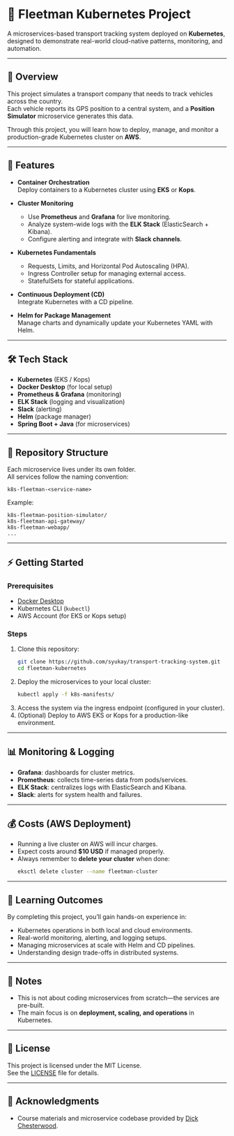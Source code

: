 # 🚚 Fleetman Kubernetes Project

A microservices-based transport tracking system deployed on **Kubernetes**, designed to demonstrate real-world cloud-native patterns, monitoring, and automation.

---

## 📌 Overview

This project simulates a transport company that needs to track vehicles across the country.  
Each vehicle reports its GPS position to a central system, and a **Position Simulator** microservice generates this data.  

Through this project, you will learn how to deploy, manage, and monitor a production-grade Kubernetes cluster on **AWS**.

---

## 🚀 Features

- **Container Orchestration**  
  Deploy containers to a Kubernetes cluster using **EKS** or **Kops**.  

- **Cluster Monitoring**  
  - Use **Prometheus** and **Grafana** for live monitoring.  
  - Analyze system-wide logs with the **ELK Stack** (ElasticSearch + Kibana).  
  - Configure alerting and integrate with **Slack channels**.  

- **Kubernetes Fundamentals**  
  - Requests, Limits, and Horizontal Pod Autoscaling (HPA).  
  - Ingress Controller setup for managing external access.  
  - StatefulSets for stateful applications.  

- **Continuous Deployment (CD)**  
  Integrate Kubernetes with a CD pipeline.  

- **Helm for Package Management**  
  Manage charts and dynamically update your Kubernetes YAML with Helm.  

---

## 🛠 Tech Stack

- **Kubernetes** (EKS / Kops)  
- **Docker Desktop** (for local setup)  
- **Prometheus & Grafana** (monitoring)  
- **ELK Stack** (logging and visualization)  
- **Slack** (alerting)  
- **Helm** (package manager)  
- **Spring Boot + Java** (for microservices)  

---

## 📂 Repository Structure

Each microservice lives under its own folder.  
All services follow the naming convention:  

```
k8s-fleetman-<service-name>
```

Example:

```
k8s-fleetman-position-simulator/
k8s-fleetman-api-gateway/
k8s-fleetman-webapp/
...
```

---

## ⚡ Getting Started

### Prerequisites
- [Docker Desktop](https://www.docker.com/products/docker-desktop/)  
- Kubernetes CLI (`kubectl`)  
- AWS Account (for EKS or Kops setup)  

### Steps
1. Clone this repository:  
   ```bash
   git clone https://github.com/syukay/transport-tracking-system.git
   cd fleetman-kubernetes
   ```
2. Deploy the microservices to your local cluster:  
   ```bash
   kubectl apply -f k8s-manifests/
   ```
3. Access the system via the ingress endpoint (configured in your cluster).  
4. (Optional) Deploy to AWS EKS or Kops for a production-like environment.  

---

## 📊 Monitoring & Logging

- **Grafana**: dashboards for cluster metrics.  
- **Prometheus**: collects time-series data from pods/services.  
- **ELK Stack**: centralizes logs with ElasticSearch and Kibana.  
- **Slack**: alerts for system health and failures.  

---

## 💰 Costs (AWS Deployment)

- Running a live cluster on AWS will incur charges.  
- Expect costs around **$10 USD** if managed properly.  
- Always remember to **delete your cluster** when done:  
  ```bash
  eksctl delete cluster --name fleetman-cluster
  ```

---

## 📖 Learning Outcomes

By completing this project, you’ll gain hands-on experience in:
- Kubernetes operations in both local and cloud environments.  
- Real-world monitoring, alerting, and logging setups.  
- Managing microservices at scale with Helm and CD pipelines.  
- Understanding design trade-offs in distributed systems.  

---

## 📌 Notes
- This is not about coding microservices from scratch—the services are pre-built.  
- The main focus is on **deployment, scaling, and operations** in Kubernetes.  

---

## 📜 License
This project is licensed under the MIT License.  
See the [LICENSE](LICENSE) file for details.

---

## 🙌 Acknowledgments
- Course materials and microservice codebase provided by [Dick Chesterwood](https://github.com/DickChesterwood).  

